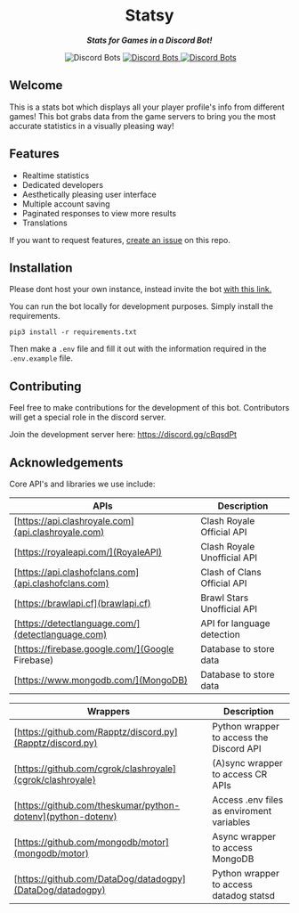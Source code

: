 
<div align="center">
        <h1>Statsy</h1>
        <p><i><b>Stats for Games in a Discord Bot!</b></i></p>
<p>
    <a href="https://discord.gg/cBqsdPt"><img src="https://discordapp.com/api/guilds/444482551139008522/widget.png?style=shield" alt="" /></a>
    <img src="https://discordbots.org/api/widget/lib/347006499677143041.svg?noavatar=true&rightcolor=7289DA" alt="Discord Bots" />
    </a>
    <a href="https://discordbots.org/bot/statsy">
    <img src="https://discordbots.org/api/widget/servers/347006499677143041.svg?noavatar=true&rightcolor=7289DA" alt="Discord Bots" />
    </a>
    <a href="https://discordbots.org/bot/statsy">
    <img src="https://discordbots.org/api/widget/status/347006499677143041.svg?noavatar=true" alt="Discord Bots" />
    </a>
</p>
</div> 

## Welcome
This is a stats bot which displays all your player profile's info from different games! This bot grabs data from the game servers to bring you the most accurate statistics in a visually pleasing way! 

## Features

- Realtime statistics
- Dedicated developers
- Aesthetically pleasing user interface
- Multiple account saving
- Paginated responses to view more results
- Translations

If you want to request features, [create an issue](https://github.com/fourjr/statsy/issues) on this repo.

## Installation

Please dont host your own instance, instead invite the bot [with this link.](https://discordapp.com/oauth2/authorize?client_id=347006499677143041&scope=bot&permissions=314432)

You can run the bot locally for development purposes. Simply install the requirements.

```
pip3 install -r requirements.txt
```
Then make a `.env` file and fill it out with the information required in the `.env.example` file.


## Contributing

Feel free to make contributions for the development of this bot. Contributors will get a special role in the discord server.

Join the development server here: https://discord.gg/cBqsdPt

## Acknowledgements
 
Core API's and libraries we use include:

| APIs                                                 | Description                 |
| ---------------------------------------------------- |---------------------------- |
| [https://api.clashroyale.com](api.clashroyale.com)   | Clash Royale Official API   |
| [https://royaleapi.com/](RoyaleAPI)                  | Clash Royale Unofficial API |
| [https://api.clashofclans.com](api.clashofclans.com) | Clash of Clans Official API |
| [https://brawlapi.cf](brawlapi.cf)                   | Brawl Stars Unofficial API  |
| [https://detectlanguage.com/](detectlanguage.com)    | API for language detection  |
| [https://firebase.google.com/](Google Firebase)      | Database to store data      |
| [https://www.mongodb.com/](MongoDB)                  | Database to store data      |


| Wrappers                                                    | Description                               |
| ----------------------------------------------------------- | ----------------------------------------- |
| [https://github.com/Rapptz/discord.py](Rapptz/discord.py)   | Python wrapper to access the Discord API  |
| [https://github.com/cgrok/clashroyale](cgrok/clashroyale)   | (A)sync wrapper to access CR APIs         |
| [https://github.com/theskumar/python-dotenv](python-dotenv) | Access .env files as enviroment variables |
| [https://github.com/mongodb/motor](mongodb/motor)           | Async wrapper to access MongoDB           |
| [https://github.com/DataDog/datadogpy](DataDog/datadogpy)   | Python wrapper to access datadog statsd   |
